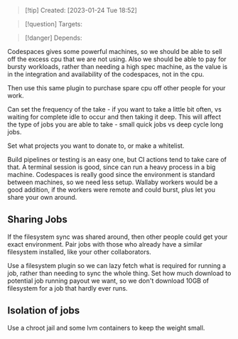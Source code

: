 
>[!tip] Created: [2023-01-24 Tue 18:52]

>[!question] Targets: 

>[!danger] Depends: 

Codespaces gives some powerful machines, so we should be able to sell off the excess cpu that we are not using.  Also we should be able to pay for bursty workloads, rather than needing a high spec machine, as the value is in the integration and availability of the codespaces, not in the cpu.

Then use this same plugin to purchase spare cpu off other people for your work.

Can set the frequency of the take - if you want to take a little bit often, vs waiting for complete idle to occur and then taking it deep.  This will affect the type of jobs you are able to take - small quick jobs vs deep cycle long jobs.

Set what projects you want to donate to, or make a whitelist.

Build pipelines or testing is an easy one, but CI actions tend to take care of that.
A terminal session is good, since can run a heavy process in a big machine.
Codespaces is really good since the environment is standard between machines, so we need less setup.
Wallaby workers would be a good addition, if the workers were remote and could burst, plus let you share your own around.

## Sharing Jobs
If the filesystem sync was shared around, then other people could get your exact environment.
Pair jobs with those who already have a similar filesystem installed, like your other collaborators.

Use a filesystem plugin so we can lazy fetch what is required for running a job, rather than needing to sync the whole thing.  Set how much download to potential job running payout we want, so we don't download 10GB of filesystem for a job that hardly ever runs.

## Isolation of jobs
Use a chroot jail and some lvm containers to keep the weight small.